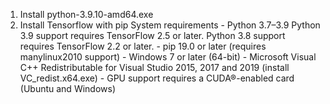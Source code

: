 1. Install python-3.9.10-amd64.exe
2. Install Tensorflow with pip
    System requirements
        - Python 3.7–3.9
            Python 3.9 support requires TensorFlow 2.5 or later.
            Python 3.8 support requires TensorFlow 2.2 or later.
        - pip 19.0 or later (requires manylinux2010 support)
        - Windows 7 or later (64-bit)
        - Microsoft Visual C++ Redistributable for Visual Studio 2015, 2017 and 2019 (install VC_redist.x64.exe)
        - GPU support requires a CUDA®-enabled card (Ubuntu and Windows)